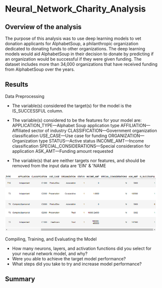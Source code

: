 # Neural_Network_Charity_Analysis

## Overview of the analysis
The purpose of this analysis was to use deep learning models to vet donation applicants for AlphabetSoup, a philanthropic organization dedicated to donating funds to other organizations. The deep learning models would aid AlphabetSoup in their decision to donate by predicting if an organization would be successful if they were given funding. The dataset includes more than 34,000 organizations that have received funding from AlphabetSoup over the years.

## Results

Data Preprocessing
- The variable(s) considered the target(s) for the model is the IS_SUCCESSFUL column.
- The variable(s) considered to be the features for your model are:
APPLICATION_TYPE—Alphabet Soup application type
AFFILIATION—Affiliated sector of industry
CLASSIFICATION—Government organization classification
USE_CASE—Use case for funding
ORGANIZATION—Organization type
STATUS—Active status
INCOME_AMT—Income classification
SPECIAL_CONSIDERATIONS—Special consideration for application
ASK_AMT—Funding amount requested

- The variable(s) that are neither targets nor features, and should be removed from the input data are 'EIN' & 'NAME

![application_df](resources/images/application_df1.png)

Compiling, Training, and Evaluating the Model
- How many neurons, layers, and activation functions did you select for your neural network model, and why?
- Were you able to achieve the target model performance?
- What steps did you take to try and increase model performance?

## Summary
